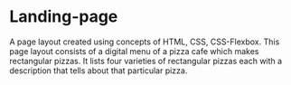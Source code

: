 # Landing-page
A page layout created using concepts of HTML, CSS, CSS-Flexbox.
This page layout consists of a digital menu of a pizza cafe which makes rectangular pizzas.
It lists four varieties of rectangular pizzas each with a description that tells about that particular pizza.